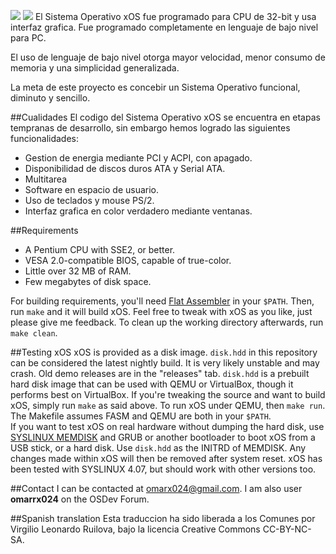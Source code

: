 ![](https://s28.postimg.org/kgj29w77x/main_interface.png)
![](https://s23.postimg.org/j38d5uf2z/collage.jpg)
El Sistema Operativo xOS fue programado para CPU de 32-bit y usa interfaz grafica. Fue programado completamente en lenguaje de bajo nivel para PC. 

El uso de lenguaje de bajo nivel otorga mayor velocidad, menor consumo de memoria y una simplicidad generalizada. 

La meta de este proyecto es concebir un Sistema Operativo funcional, diminuto y sencillo.


##Cualidades
El codigo del Sistema Operativo xOS se encuentra en etapas tempranas de desarrollo, sin embargo hemos logrado las siguientes funcionalidades:
* Gestion de energia mediante PCI y ACPI, con apagado.
* Disponibilidad de discos duros ATA y Serial ATA.
* Multitarea 
* Software en espacio de usuario.
* Uso de teclados y mouse PS/2.
* Interfaz grafica en color verdadero mediante ventanas.

##Requirements
* A Pentium CPU with SSE2, or better.
* VESA 2.0-compatible BIOS, capable of true-color.
* Little over 32 MB of RAM.
* Few megabytes of disk space.

For building requirements, you'll need [Flat Assembler](http://flatassembler.net) in your `$PATH`. Then, run `make` and it will build xOS. Feel free to tweak with xOS as you like, just please give me feedback. To clean up the working directory afterwards, run `make clean`.

##Testing xOS
xOS is provided as a disk image. `disk.hdd` in this repository can be considered the latest nightly build. It is very likely unstable and may crash. Old demo releases are in the "releases" tab. `disk.hdd` is a prebuilt hard disk image that can be used with QEMU or VirtualBox, though it performs best on VirtualBox. If you're tweaking the source and want to build xOS, simply run `make` as said above. To run xOS under QEMU, then `make run`. The Makefile assumes FASM and QEMU are both in your `$PATH`.  
If you want to test xOS on real hardware without dumping the hard disk, use [SYSLINUX MEMDISK](http://www.syslinux.org/wiki/index.php?title=Download) and GRUB or another bootloader to boot xOS from a USB stick, or a hard disk. Use `disk.hdd` as the INITRD of MEMDISK. Any changes made within xOS will then be removed after system reset. xOS has been tested with SYSLINUX 4.07, but should work with other versions too.

##Contact
I can be contacted at omarx024@gmail.com. I am also user **omarrx024** on the OSDev Forum.

##Spanish translation
Esta traduccion ha sido liberada a los Comunes por Virgilio Leonardo Ruilova, bajo la licencia Creative Commons CC-BY-NC-SA.

